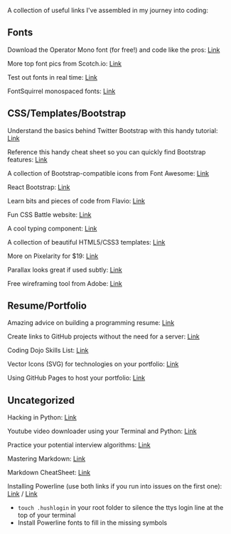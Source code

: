 A collection of useful links I've assembled in my journey into coding:

## Fonts

Download the Operator Mono font (for free!) and code like the pros: [Link](https://www.cufonfonts.com/font/operator-mono)

More top font pics from Scotch.io: [Link](https://scotch.io/bar-talk/top-10-monospace-fonts-for-developers?utm_source=newsletter&utm_medium=email&utm_campaign=top_10_coding_fonts_cost_of_js_in_2019_new_faster_terminal_for_windows&utm_term=2019-07-03)

Test out fonts in real time: [Link](https://app.programmingfonts.org/#victor-mono)

FontSquirrel monospaced fonts: [Link](https://www.fontsquirrel.com/fonts/list/classification/monospaced)

## CSS/Templates/Bootstrap

Understand the basics behind Twitter Bootstrap with this handy tutorial: [Link](https://getbootstrap.com/docs/4.3/layout/overview/)

Reference this handy cheat sheet so you can quickly find Bootstrap features: [Link](https://hackerthemes.com/bootstrap-cheatsheet/)

A collection of Bootstrap-compatible icons from Font Awesome: [Link](https://fontawesome.bootstrapcheatsheets.com/)

React Bootstrap: [Link](https://react-bootstrap.github.io/getting-started/introduction/)

Learn bits and pieces of code from Flavio: [Link](https://flaviocopes.com/)

Fun CSS Battle website: [Link](https://cssbattle.dev/)

A cool typing component: [Link](https://mattboldt.com/demos/typed-js/)

A collection of beautiful HTML5/CSS3 templates: [Link](https://html5up.net/)

More on Pixelarity for $19: [Link](https://pixelarity.com/)

Parallax looks great if used subtly: [Link](https://mdbootstrap.com/previews/docs/latest/html/parallax/index.html)

Free wireframing tool from Adobe: [Link](https://www.adobe.com/products/xd.html?sdid=12B9F15S&mv=Search&ef_id=CjwKCAjw04vpBRB3EiwA0Iieajxr_IlwWT9KbJnnF_kB9WbMfUzAtCVhlbLYEvyleOokW3wuLkzLXRoCqMEQAvD_BwE:G:s&s_kwcid=AL!3085!3!315233774112!e!!g!!adobe%20xd)

## Resume/Portfolio

Amazing advice on building a programming resume: [Link](https://zety.com/blog/programmer-resume-example)

Create links to GitHub projects without the need for a server: [Link](https://pages.github.com/)

Coding Dojo Skills List: [Link](https://docs.google.com/document/d/1Bu_tdZbIXe9BEgI3NrgvNv4wS4V-E2VE3m2zfuNvS0g/edit)

Vector Icons (SVG) for technologies on your portfolio: [Link](https://konpa.github.io/devicon/)

Using GitHub Pages to host your portfolio: [Link](https://startbootstrap.com/guides/how-to-create-a-website-with-github-pages/)

## Uncategorized

Hacking in Python: [Link](https://codingdojomarchcohort.slack.com/archives/CH440MVHB/p1561742099003400)

Youtube video downloader using your Terminal and Python: [Link](https://github.com/ytdl-org/youtube-dl)

Practice your potential interview algorithms: [Link](https://www.interviewcake.com/)

Mastering Markdown: [Link](https://guides.github.com/features/mastering-markdown/)

Markdown CheatSheet: [Link](https://github.com/adam-p/markdown-here/wiki/Markdown-Cheatsheet#links)

Installing Powerline (use both links if you run into issues on the first one): [Link](https://medium.com/@Clovis_app/configuration-of-a-beautiful-efficient-terminal-and-prompt-on-osx-in-7-minutes-827c29391961) / [Link](https://medium.com/@ITZDERR/how-to-install-powerline-to-pimp-your-bash-prompt-for-mac-9b82b03b1c02)
* `touch .hushlogin` in your root folder to silence the ttys login line at the top of your terminal
* Install Powerline fonts to fill in the missing symbols
